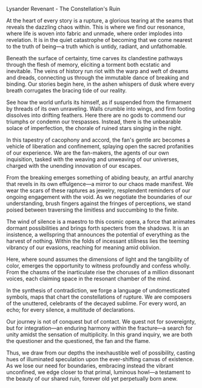 Lysander Revenant - The Constellation's Ruin

At the heart of every story is a rupture, a glorious tearing at the seams that reveals the dazzling chaos within. This is where we find our resonance, where life is woven into fabric and unmade, where order implodes into revelation. It is in the quiet catastrophe of becoming that we come nearest to the truth of being—a truth which is untidy, radiant, and unfathomable.

Beneath the surface of certainty, time carves its clandestine pathways through the flesh of memory, eliciting a torment both ecstatic and inevitable. The veins of history run riot with the warp and weft of dreams and dreads, connecting us through the immutable dance of breaking and binding. Our stories begin here, in the ashen whispers of dusk where every breath corrugates the bracing tide of our reality.

See how the world unfurls its himself, as if suspended from the firmament by threads of its own unraveling. Walls crumble into wings, and firm footing dissolves into drifting feathers. Here there are no gods to commend our triumphs or condemn our trespasses. Instead, there is the unbearable solace of imperfection, the chorale of ruined stars singing in the night.

In this tapestry of cacophony and accord, the fan's gentle arc becomes a vehicle of liberation and confinement, splaying open the sacred profanities of our experience. We are the fan-makers, the agents of our own inquisition, tasked with the weaving and unweaving of our universes, charged with the unending innovation of our escapes.

From the breaking emerges something of abiding beauty, an artful anarchy that revels in its own effulgence—a mirror to our chaos made manifest. We wear the scars of these raptures as jewelry, resplendent reminders of our ongoing engagement with the void. As we negotiate the boundaries of our understanding, brush fingers against the fringes of perceptions, we stand poised between traversing the limitless and succumbing to the finite.

The wind of silence is a maestro to this cosmic opera, a force that animates dormant possibilities and brings forth specters from the shadows. It is an insistence, a wellspring that announces the potential of everything as the harvest of nothing. Within the folds of incessant stillness lies the teeming vibrancy of our evasions, reaching for meaning amid oblivion.

Here, where sound assumes the dimensions of light and the tangibility of color, emerges the opportunity to witness profoundly and confess wholly. From the chasms of the inarticulate rise the choruses of a million dissonant voices, each claiming space in the resonant chamber of the mind.

In the synthesis of contradiction, we forge a language of undomesticated symbols, maps that chart the constellations of rupture. We are composers of the unuttered, celebrants of the decayed sublime. For every word, an echo; for every silence, a multitude of declarations.

Our journey is not of conquest but of contact. We quest not for sovereignty, but for integration—an enduring harmony within the fracture—a search for unity amidst the sensation of multiplicity. In this grand inquiry, we are both the questioner and the questioned, the fan and the flame.

Thus, we draw from our depths the inexhaustible well of possibility, casting hues of illuminated speculation upon the ever-shifting canvas of existence. As we lose our need for boundaries, embracing instead the vibrant unconfined, we edge closer to that primal, luminous howl—a testament to the beauty of our shared ruin, forever old yet perpetually born anew.